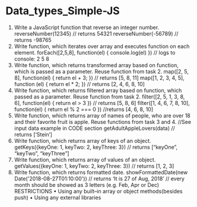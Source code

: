 # Data_types_Simple-JS

1.	Write	a	JavaScript	function	that	reverse	an	integer number.
      reverseNumber(12345) // returns 54321
      reverseNumber(-56789) // returns -98765
2.	Write	function,	which	iterates	over	array	and	executes	function	on	each	element.
      forEach([2,5,8], function(el) { console.log(el) }) // logs to
      console: 2 5 8
3.	 Write	 function,	 which	 returns	 transformed	 array	 based	 on	 function,	 which	 is	 passed	 as	 a
       parameter.	Reuse	function	from	task	2.
       map([2, 5, 8], function(el) { return el + 3; }) // returns [5, 8,
       11]
       map([1, 2, 3, 4, 5], function (el) { return el * 2; }) // returns
       [2, 4, 6, 8, 10]
4.	Write	function,	which	returns	filtered	array	based	on	function,	which	passed	as	a	parameter.
      Reuse	function	from	task	2.
      filter([2, 5, 1, 3, 8, 6], function(el) { return el > 3 }) //
      returns [5, 8, 6]
      filter([1, 4, 6, 7, 8, 10], function(el) { return el % 2 === 0 })
      //returns [4, 6, 8, 10]
5.	Write	 function,	which	returns	array	of	names	of	people,	who	are	over	18	and	 their	 favorite
      fruit	is	apple.	Reuse	functions	from	task	3 and	4.
      //See input data example in CODE section
      getAdultAppleLovers(data) // returns [‘Stein’]
6.	Write	function,	which	returns	array	of	keys	of	an	object.
      getKeys({keyOne: 1, keyTwo: 2, keyThree: 3}) // returns [“keyOne”,
      “keyTwo”, “keyThree”]
7.	Write	function,	which	returns	array	of	values	of	an	object.
      getValues({keyOne: 1, keyTwo: 2, keyThree: 3}) // returns [1, 2, 3]
8.	Write	function,	which	returns	formatted	date.
      showFormattedDate(new Date('2018-08-27T01:10:00')) // returns ‘It is
      27 of Aug, 2018’
      // every month should be showed as 3 letters (e.g. Feb, Apr or Dec)
      RESTRICTIONS
      • Using any built–in array or object methods(besides push)
      • Using any external libraries